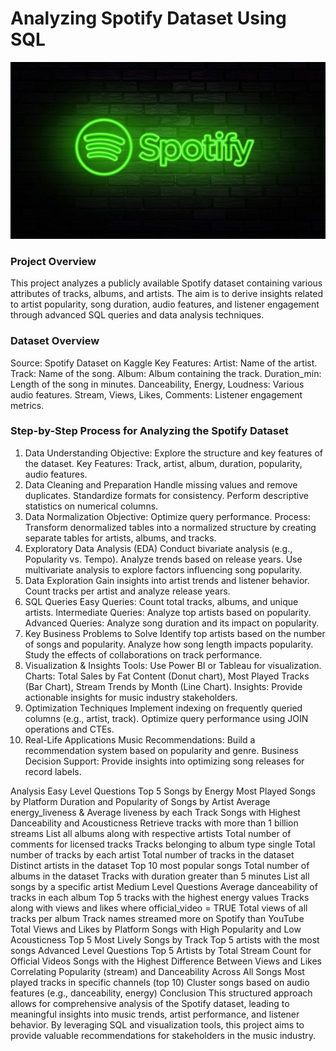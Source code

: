 
# Analyzing Spotify Dataset Using SQL
![logo](https://github.com/Mgit125/Spotify-SQL-Prject/blob/main/Picture1.jpg)

### Project Overview
This project analyzes a publicly available Spotify dataset containing various attributes of tracks, albums, and artists. The aim is to derive insights related to artist popularity, song duration, audio features, and listener engagement through advanced SQL queries and data analysis techniques.

### Dataset Overview
Source: Spotify Dataset on Kaggle
Key Features:
Artist: Name of the artist.
Track: Name of the song.
Album: Album containing the track.
Duration_min: Length of the song in minutes.
Danceability, Energy, Loudness: Various audio features.
Stream, Views, Likes, Comments: Listener engagement metrics.

### Step-by-Step Process for Analyzing the Spotify Dataset
1. Data Understanding
Objective: Explore the structure and key features of the dataset.
Key Features: Track, artist, album, duration, popularity, audio features.
2. Data Cleaning and Preparation
Handle missing values and remove duplicates.
Standardize formats for consistency.
Perform descriptive statistics on numerical columns.
3. Data Normalization
Objective: Optimize query performance.
Process: Transform denormalized tables into a normalized structure by creating separate tables for artists, albums, and tracks.
4. Exploratory Data Analysis (EDA)
Conduct bivariate analysis (e.g., Popularity vs. Tempo).
Analyze trends based on release years.
Use multivariate analysis to explore factors influencing song popularity.
5. Data Exploration
Gain insights into artist trends and listener behavior.
Count tracks per artist and analyze release years.
6. SQL Queries
Easy Queries: Count total tracks, albums, and unique artists.
Intermediate Queries: Analyze top artists based on popularity.
Advanced Queries: Analyze song duration and its impact on popularity.
7. Key Business Problems to Solve
Identify top artists based on the number of songs and popularity.
Analyze how song length impacts popularity.
Study the effects of collaborations on track performance.
8. Visualization & Insights
Tools: Use Power BI or Tableau for visualization.
Charts: Total Sales by Fat Content (Donut chart), Most Played Tracks (Bar Chart), Stream Trends by Month (Line Chart).
Insights: Provide actionable insights for music industry stakeholders.
9. Optimization Techniques
Implement indexing on frequently queried columns (e.g., artist, track).
Optimize query performance using JOIN operations and CTEs.
10. Real-Life Applications
Music Recommendations: Build a recommendation system based on popularity and genre.
Business Decision Support: Provide insights into optimizing song releases for record labels.

Analysis
Easy Level Questions
Top 5 Songs by Energy
Most Played Songs by Platform
Duration and Popularity of Songs by Artist
Average energy_liveness & Average liveness by each Track
Songs with Highest Danceability and Acousticness
Retrieve tracks with more than 1 billion streams
List all albums along with respective artists
Total number of comments for licensed tracks
Tracks belonging to album type single
Total number of tracks by each artist
Total number of tracks in the dataset
Distinct artists in the dataset
Top 10 most popular songs
Total number of albums in the dataset
Tracks with duration greater than 5 minutes
List all songs by a specific artist
Medium Level Questions
Average danceability of tracks in each album
Top 5 tracks with the highest energy values
Tracks along with views and likes where official_video = TRUE
Total views of all tracks per album
Track names streamed more on Spotify than YouTube
Total Views and Likes by Platform
Songs with High Popularity and Low Acousticness
Top 5 Most Lively Songs by Track
Top 5 artists with the most songs
Advanced Level Questions
Top 5 Artists by Total Stream Count for Official Videos
Songs with the Highest Difference Between Views and Likes
Correlating Popularity (stream) and Danceability Across All Songs
Most played tracks in specific channels (top 10)
Cluster songs based on audio features (e.g., danceability, energy)
Conclusion
This structured approach allows for comprehensive analysis of the Spotify dataset, leading to meaningful insights into music trends, artist performance, and listener behavior. By leveraging SQL and visualization tools, this project aims to provide valuable recommendations for stakeholders in the music industry.
